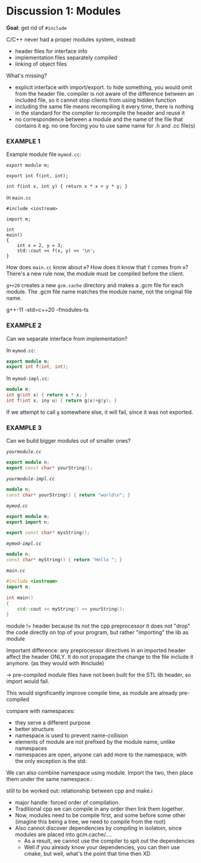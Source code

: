 
# Discussion 1: Modules

**Goal**: get rid of `#include`

C/C++ never had a proper modules system, instead:
- header files for interface info
- implementation files separately compiled
- linking of object files

What's missing?
- explicit interface with import/export. to hide something, you would omit from
  the header file. compiler is not aware of the difference between an included
  file, so it cannot stop clients from using hidden function
- including the same file means recompiling it every time, there is nothing in
  the standard for the compiler to recompile the header and reuse it
- no correspondence between a module and the name of the file that contains it
    eg. no one forcing you to use same name for .h and .cc file(s)

### EXAMPLE 1

Example module file `mymod.cc`:
```
export module m;

export int f(int, int);

int f(int x, int y) { return x * x + y * y; }
```

in `main.cc`
```
#include <iostream>

import m;

int
main()
{
    int x = 2, y = 3;
    std::cout << f(x, y) << '\n';
}
```

How does `main.cc` know about `m`? How does it know that `f` comes from `m`?
There's a new rule now, the module must be compiled before the client.

`g++20` creates a new `gcm.cache` directory and makes a .gcm file for each
module. The .gcm file name matches the module name, not the original file name.

g++-11 -std=c++20 -fmodules-ts

### EXAMPLE 2

Can we separate interface from implementation?

In `mymod.cc`:
```cpp
export module m;
export int f(int, int);
```

In `mymod-impl.cc`:
```cpp
module m;
int g(int x) { return x * x; }
int f(int x, iny u) { return g(x)+g(y); }
```

If we attempt to call `g` somewhere else, it will fail, since it was not
exported.

### EXAMPLE 3

Can we build bigger modules out of smaller ones?

_`yourmodule.cc`_
```cpp 
export module n;
export const char* yourString();
```
_`yourmodule-impl.cc`_
``` cpp
module n;
const char* yourString() { return "world\n"; }
```

_`mymod.cc`_
```cpp
export module m;
export import n;

export const char* mysString();
```

_`mymod-impl.cc`_
```cpp
module n;
const char* myString() { return "Hello "; }
```

_`main.cc`_
```cpp
#include <iostream>
import m;

int main()
{
    std::cout << myString() << yourString();
}
```

module != header because its not the cpp preprocessor
it does not "drop" the code directly on top of your program, but rather "importing" the lib as module

Important difference: any preprocessor directives in an imported header affect the header ONLY. It do not propagate the change to the file include it anymore.
(as they would with #include)

-> pre-compiled module files have not been built for the STL lib header, so import would fail.

This would significantly improve compile time, as module are already pre-compiled

compare with namespaces:
- they serve a different purpose
- better structure
- namespace is used to prevent name-collision
- elements of module are not prefixed by the module name, unlike namespaces
- namespaces are open, anyone can add more to the namespace, with the only exception is the std:

We can also combine namespace using module. Import the two, then place them under the same namespace.:

still to be worked out: relationship between cpp and make.i
- major handle: forced order of compilation.
- Traditional cpp we can compile in any order then link them together.
- Now, modules need to be compile first, and some before some other (imagine this being a tree, we need to compile from the root)
- Also cannot discover dependencies by compiling in isolatoin, since modules are placed into gcm.cache/....
  - As a result, we cannot use the compiler to spit out the dependencies
  - Well if you already know your dependencies, you can then use cmake, but well, what's the point that time then XD
